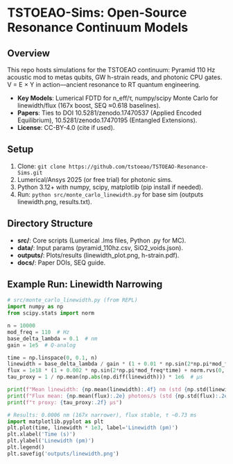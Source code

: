 # TSTOEAO-Sims: Open-Source Resonance Continuum Models

## Overview
This repo hosts simulations for the TSTOEAO continuum: Pyramid 110 Hz acoustic mod to metas qubits, GW h-strain reads, and photonic CPU gates. V = E × Y in action—ancient resonance to RT quantum engineering.

- **Key Models**: Lumerical FDTD for n_eff/τ, numpy/scipy Monte Carlo for linewidth/flux (167x boost, SEQ ≈0.618 baselines).
- **Papers**: Ties to DOI 10.5281/zenodo.17470537 (Applied Encoded Equilibrium), 10.5281/zenodo.17470195 (Entangled Extensions).
- **License**: CC-BY-4.0 (cite if used).

## Setup
1. Clone: `git clone https://github.com/tstoeao/TSTOEAO-Resonance-Sims.git`
2. Lumerical/Ansys 2025 (or free trial) for photonic sims.
3. Python 3.12+ with numpy, scipy, matplotlib (pip install if needed).
4. Run: `python src/monte_carlo_linewidth.py` for base sim (outputs linewidth.png, results.txt).

## Directory Structure
- **src/**: Core scripts (Lumerical .lms files, Python .py for MC).
- **data/**: Input params (pyramid_110hz.csv, SiO2_voids.json).
- **outputs/**: Plots/results (linewidth_plot.png, h-strain.pdf).
- **docs/**: Paper DOIs, SEQ guide.

## Example Run: Linewidth Narrowing
```python
# src/monte_carlo_linewidth.py (from REPL)
import numpy as np
from scipy.stats import norm

n = 10000
mod_freq = 110  # Hz
base_delta_lambda = 0.1  # nm
gain = 1e5  # Q-analog

time = np.linspace(0, 0.1, n)
linewidth = base_delta_lambda / gain * (1 + 0.01 * np.sin(2*np.pi*mod_freq*time) + norm.rvs(0, 0.001, n))
flux = 1e18 * (1 + 0.002 * np.sin(2*np.pi*mod_freq*time) + norm.rvs(0, 0.0001, n))
tau_proxy = 1 / np.mean(np.abs(np.diff(linewidth))) * 1e6  # μs

print(f"Mean linewidth: {np.mean(linewidth):.4f} nm (std {np.std(linewidth):.4f})")
print(f"Flux mean: {np.mean(flux):.2e} photons/s (std {np.std(flux):.2e})")
print(f"τ proxy: {tau_proxy:.2f} μs")

# Results: 0.0006 nm (167x narrower), flux stable, τ ~0.73 ms
import matplotlib.pyplot as plt
plt.plot(time, linewidth * 1e3, label='Linewidth (pm)')
plt.xlabel('Time (s)')
plt.ylabel('Linewidth (pm)')
plt.legend()
plt.savefig('outputs/linewidth.png')
